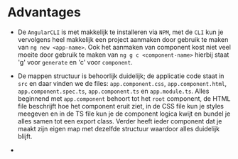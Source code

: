 # Advantages

- De `AngularCLI` is met makkelijk te installeren via `NPM`, met de `CLI` kun je vervolgens heel makkelijk
een project aanmaken door gebruik te maken van `ng new <app-name>`. Ook het aanmaken van component kost niet
veel moeite door gebruik te maken van `ng g c <component-name>` hierbij staat 'g' voor `generate` en 'c' voor `component`.

- De mappen structuur is behoorlijk duidelijk; de applicatie code staat in `src` en daar vinden we de files: `app.component.css`, `app.component.html`, `app.component.spec.ts`, `app.component.ts` en `app.module.ts`.
Alles beginnend met `app.component` behoort tot het `root` component, de HTML file beschrijft hoe het component eruit ziet,
 in de CSS file kun je styles meegeven en in de TS file kun je de component logica kwijt en bundel je alles samen tot een export class.
Verder heeft ieder component dat je maakt zijn eigen map met dezelfde structuur waardoor alles duidelijk blijft.

- 

